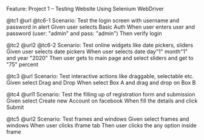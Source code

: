 Feature: Project 1 – Testing Website Using Selenium WebDriver

  @tc1 @url @tc6-1
  Scenario: Test the login screen with username and password in alert
    Given user selects Basic Auth
    When user enters user and password (user: "admin" and pass: "admin")
    Then verify login

  @tc2 @url2 @tc6-2
  Scenario: Test online widgets like date pickers, sliders
    Given user selects date pickers
    When user selects date day"1" month"1" and year "2020"
    Then user gets to main page and select sliders and get to "75" percent

  @tc3 @url
  Scenario: Test interactive actions like draggable, selectable etc.
    Given select Drag and Drop
    When select Box A and drag and drop on Box B

  @tc4 @url1
  Scenario: Test the filling up of registration form and submission
    Given select Create new Account on facebook
    When fill the details and click Submit

  @tc5 @url2
  Scenario: Test frames and windows
    Given select frames and windows
    When user clicks iframe tab
    Then user clicks the any option inside frame

